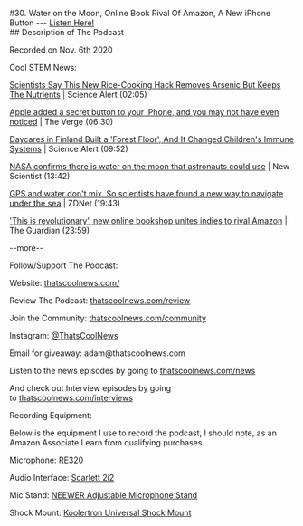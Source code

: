 #30. Water on the Moon, Online Book Rival Of Amazon, A New iPhone Button
        ---
        [Listen Here!](https://thatscoolnews.podbean.com/e/30-water-on-the-moon-online-book-rival-of-amazon-a-new-iphone-button/) \
        ## Description of The Podcast
        <p>Recorded on Nov. 6th 2020</p>

Cool STEM News:
<p><a href='https://www.sciencealert.com/scientists-say-this-rice-cooking-hack-removes-arsenic-but-keeps-the-nutrients'>Scientists Say This New Rice-Cooking Hack Removes Arsenic But Keeps The Nutrients</a> | Science Alert (02:05)</p>

<p><a href='https://www.theverge.com/21540028/apple-iphone-ios-14-back-tap-hidden-secret-button-gesture'>Apple added a secret button to your iPhone, and you may not have even noticed</a> | The Verge (06:30)</p>

<p><a href='https://www.sciencealert.com/daycares-in-finland-built-a-backyard-forest-and-it-changed-children-s-immune-systems'>Daycares in Finland Built a 'Forest Floor', And It Changed Children's Immune Systems</a> | Science Alert (09:52)</p>

<p><a href='https://www.newscientist.com/article/2258109-nasa-confirms-there-is-water-on-the-moon-that-astronauts-could-use'>NASA confirms there is water on the moon that astronauts could use</a> | New Scientist (13:42)</p>

<p><a href='https://www.zdnet.com/article/gps-and-water-dont-mix-so-scientists-have-found-a-new-way-to-navigate-under-the-sea/'>GPS and water don't mix. So scientists have found a new way to navigate under the sea</a> | ZDNet (19:43)</p>

<p><a href='https://www.theguardian.com/books/2020/nov/02/this-is-revolutionary-new-online-bookshop-unites-indies-to-rival-amazon'>'This is revolutionary’: new online bookshop unites indies to rival Amazon</a> | The Guardian (23:59)</p>

<p style="text-align:left;">--more--</p>

Follow/Support The Podcast:
<p style="text-align:left;">Website: <a href='https://thatscoolnews.com/'>thatscoolnews.com/</a></p>

<p style="text-align:left;">Review The Podcast: <a href='https://thatscoolnews.com/review/'>thatscoolnews.com/review</a></p>

<p style="text-align:left;">Join the Community: <a href='https://httpsthatscoolnews.com'>thatscoolnews.com/community</a></p>

<p style="text-align:left;">Instagram: <a href='https://www.instagram.com/thatscoolnews/'>@ThatsCoolNews</a></p>

<p style="text-align:left;">Email for giveaway: adam@thatscoolnews.com</p>

<p style="text-align:left;">Listen to the news episodes by going to <a href='https://thatscoolnews.com/news/'>thatscoolnews.com/news</a></p>

<p style="text-align:left;">And check out Interview episodes by going to <a href='https://thatscoolnews.com/interviews/'>thatscoolnews.com/interviews</a></p>

Recording Equipment:
<p style="text-align:left;">Below is the equipment I use to record the podcast, I should note, as an Amazon Associate I earn from qualifying purchases.</p>

<p style="text-align:left;">Microphone: <a href='https://amzn.to/3nFvGuM'>RE320</a></p>

<p style="text-align:left;">Audio Interface: <a href='https://amzn.to/30XxsNV'>Scarlett 2i2</a></p>

<p style="text-align:left;">Mic Stand: <a href='https://amzn.to/3nEUMtD'>NEEWER Adjustable Microphone Stand</a></p>

<p style="text-align:left;">Shock Mount: <a href='https://amzn.to/3lAw0Jb'>Koolertron Universal Shock Mount</a></p>

<p>



</p>
